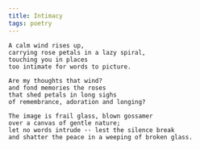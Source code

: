 ```yaml
---
title: Intimacy
tags: poetry
---
```


    A calm wind rises up,
    carrying rose petals in a lazy spiral,
    touching you in places
    too intimate for words to picture.

    Are my thoughts that wind?
    and fond memories the roses
    that shed petals in long sighs
    of remembrance, adoration and longing?

    The image is frail glass, blown gossamer
    over a canvas of gentle nature;
    let no words intrude -- lest the silence break
    and shatter the peace in a weeping of broken glass.


